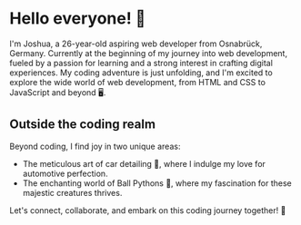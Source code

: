 # Hello everyone! 👋

I'm Joshua, a 26-year-old aspiring web developer from Osnabrück, Germany. Currently at the beginning of my journey into web development, fueled by a passion for learning and a strong interest in crafting digital experiences. My coding adventure is just unfolding, and I'm excited to explore the wide world of web development, from HTML and CSS to JavaScript and beyond 🖥️.

## Outside the coding realm

Beyond coding, I find joy in two unique areas:

- The meticulous art of car detailing 🚗, where I indulge my love for automotive perfection.
- The enchanting world of Ball Pythons 🐍, where my fascination for these majestic creatures thrives.

Let's connect, collaborate, and embark on this coding journey together! 🚀

